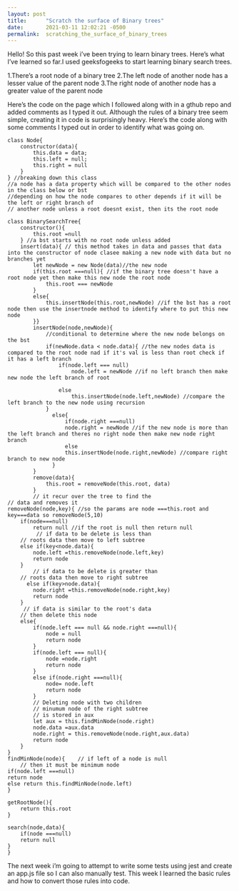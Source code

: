 ```yaml
---
layout: post
title:      "Scratch the surface of Binary trees"
date:       2021-03-11 12:02:21 -0500
permalink:  scratching_the_surface_of_binary_trees
---
```



Hello! So this past week i’ve been trying to learn binary trees. Here’s what I’ve learned so far.I used geeksfogeeks to start learning binary search trees. 

1.There’s a root node of a binary tree
2.The left node of another node has a lesser value of the parent node
3.The right node of another node has a greater value of the parent node


Here’s the code on the page which I followed along with in a gthub repo and added comments as I typed it out. Although the rules of a binary tree seem simple, creating it in code is surprisingly heavy. Here’s the code along with some comments I typed out in order to identify what was going on.

```
class Node{
    constructor(data){
        this.data = data;
        this.left = null;
        this.right = null
    }
} //breaking down this class
//a node has a data property which will be compared to the other nodes in the class below or bst
//depending on how the node compares to other depends if it will be the left or right branch of
// another node unless a root doesnt exist, then its the root node

class BinarySearchTree{
    constructor(){
        this.root =null
    } //a bst starts with no root node unless added
    insert(data){ // this method takes in data and passes that data into the constructor of node clasee making a new node with data but no branches yet
        let newNode = new Node(data)//the new node
        if(this.root ===null){ //if the binary tree doesn't have a root node yet then make this new node the root node
            this.root === newNode
        }
        else{
            this.insertNode(this.root,newNode) //if the bst has a root node then use the insertnode method to identify where to put this new node
        }} 
        insertNode(node,newNode){
            //conditional to determine where the new node belongs on the bst
            if(newNode.data < node.data){ //the new nodes data is compared to the root node nad if it's val is less than root check if it has a left branch
                if(node.left === null)
                    node.left = newNode //if no left branch then make new node the left branch of root

                else
                    this.insertNode(node.left,newNode) //compare the left branch to the new node using recursion
            }
              else{
                  if(node.right ===null)
                  node.right = newNode //if the new node is more than the left branch and theres no right node then make new node right branch
                  else
                  this.insertNode(node.right,newNode) //compare right branch to new node
              }
        }
        remove(data){
            this.root = removeNode(this.root, data)
        }
        // it recur over the tree to find the 
// data and removes it 
removeNode(node,key){ //so the params are node ===this.root and key===data so removeNode(5,10)
    if(node===null) 
        return null //if the root is null then return null 
         // if data to be delete is less than  
    // roots data then move to left subtree 
    else if(key<node.data){ 
        node.left =this.removeNode(node.left,key)
        return node
    }
        // if data to be delete is greater than  
    // roots data then move to right subtree 
      else if(key>node.data){
        node.right =this.removeNode(node.right,key)
        return node
    }
     // if data is similar to the root's data  
    // then delete this node 
    else{
        if(node.left === null && node.right ===null){
            node = null
            return node
        }
        if(node.left === null){
            node =node.right
            return node
        }
        else if(node.right ===null){
            node= node.left 
            return node
        }
        // Deleting node with two children 
        // minumum node of the right subtree 
        // is stored in aux
        let aux = this.findMinNode(node.right)
        node.data =aux.data
        node.right = this.removeNode(node.right,aux.data)
        return node
    }
}
findMinNode(node){    // if left of a node is null 
    // then it must be minimum node 
if(node.left ===null)
return node
else return this.findMinNode(node.left)
}

getRootNode(){
    return this.root
}

search(node,data){
    if(node ===null)
    return null
}
}
```
The next week i’m going to attempt to write some tests using jest and create an app.js file so I can also manually test. This week I learned the basic rules and how to convert those rules into code.


